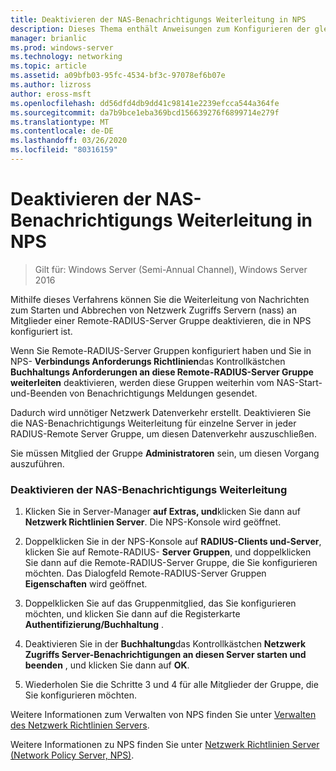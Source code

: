 ```yaml
---
title: Deaktivieren der NAS-Benachrichtigungs Weiterleitung in NPS
description: Dieses Thema enthält Anweisungen zum Konfigurieren der gleichzeitigen Authentifizierungen von Netzwerk Richtlinien Servern in Windows Server 2016.
manager: brianlic
ms.prod: windows-server
ms.technology: networking
ms.topic: article
ms.assetid: a09bfb03-95fc-4534-bf3c-97078ef6b07e
ms.author: lizross
author: eross-msft
ms.openlocfilehash: dd56dfd4db9dd41c98141e2239efcca544a364fe
ms.sourcegitcommit: da7b9bce1eba369bcd156639276f6899714e279f
ms.translationtype: MT
ms.contentlocale: de-DE
ms.lasthandoff: 03/26/2020
ms.locfileid: "80316159"
---
```

# <a name="disable-nas-notification-forwarding-in-nps"></a>Deaktivieren der NAS-Benachrichtigungs Weiterleitung in NPS

>Gilt für: Windows Server (Semi-Annual Channel), Windows Server 2016

Mithilfe dieses Verfahrens können Sie die Weiterleitung von Nachrichten zum Starten und Abbrechen von Netzwerk Zugriffs Servern (nass) an Mitglieder einer Remote-RADIUS-Server Gruppe deaktivieren, die in NPS konfiguriert ist.

Wenn Sie Remote-RADIUS-Server Gruppen konfiguriert haben und Sie in NPS- **Verbindungs Anforderungs Richtlinien**das Kontrollkästchen **Buchhaltungs Anforderungen an diese Remote-RADIUS-Server Gruppe weiterleiten** deaktivieren, werden diese Gruppen weiterhin vom NAS-Start-und-Beenden von Benachrichtigungs Meldungen gesendet. 

Dadurch wird unnötiger Netzwerk Datenverkehr erstellt. Deaktivieren Sie die NAS-Benachrichtigungs Weiterleitung für einzelne Server in jeder RADIUS-Remote Server Gruppe, um diesen Datenverkehr auszuschließen.

Sie müssen Mitglied der Gruppe **Administratoren** sein, um diesen Vorgang auszuführen.

### <a name="to-disable-nas-notification-forwarding"></a>Deaktivieren der NAS-Benachrichtigungs Weiterleitung

1. Klicken Sie in Server-Manager **auf Extras, und**klicken Sie dann auf **Netzwerk Richtlinien Server**. Die NPS-Konsole wird geöffnet.

2. Doppelklicken Sie in der NPS-Konsole auf **RADIUS-Clients und-Server**, klicken Sie auf Remote-RADIUS- **Server Gruppen**, und doppelklicken Sie dann auf die Remote-RADIUS-Server Gruppe, die Sie konfigurieren möchten. Das Dialogfeld Remote-RADIUS-Server Gruppen **Eigenschaften** wird geöffnet.

3. Doppelklicken Sie auf das Gruppenmitglied, das Sie konfigurieren möchten, und klicken Sie dann auf die Registerkarte **Authentifizierung/Buchhaltung** .

4. Deaktivieren Sie in der **Buchhaltung**das Kontrollkästchen **Netzwerk Zugriffs Server-Benachrichtigungen an diesen Server starten und beenden** , und klicken Sie dann auf **OK**.

5. Wiederholen Sie die Schritte 3 und 4 für alle Mitglieder der Gruppe, die Sie konfigurieren möchten.

Weitere Informationen zum Verwalten von NPS finden Sie unter [Verwalten des Netzwerk Richtlinien Servers](nps-manage-top.md).

Weitere Informationen zu NPS finden Sie unter [Netzwerk Richtlinien Server (Network Policy Server, NPS)](nps-top.md).
